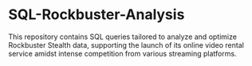 # SQL-Rockbuster-Analysis
This repository contains SQL queries tailored to analyze and optimize Rockbuster Stealth data, supporting the launch of its online video rental service amidst intense competition from various streaming platforms.
